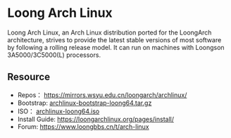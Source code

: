 # Loong Arch Linux

Loong Arch Linux, an Arch Linux distribution ported for the LoongArch architecture, strives to provide the latest stable versions of most software by following a rolling release model. It can run on machines with Loongson 3A5000/3C5000(L) processors.

## Resource

- Repos： https://mirrors.wsyu.edu.cn/loongarch/archlinux/
- Bootstrap: [archlinux-bootstrap-loong64.tar.gz](https://mirrors.wsyu.edu.cn/loongarch/archlinux/iso/latest/archlinux-bootstrap-loong64.tar.zst)
- ISO： [archlinux-loong64.iso](https://mirrors.wsyu.edu.cn/loongarch/archlinux/iso/latest/archlinux-loong64.iso)
- Install Guide: https://loongarchlinux.org/pages/install/
- Forum: https://www.loongbbs.cn/t/arch-linux
